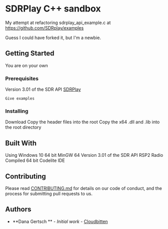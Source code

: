 # SDRPlay C++ sandbox

My attempt at refactoring sdrplay_api_example.c at https://github.com/SDRplay/examples

Guess I could have forked it, but I'm a newbie.

## Getting Started

You are on your own

### Prerequisites

Version 3.01 of the SDR API
[SDRPlay](https://www.sdrplay.com/downloads/)


```
Give examples
```

### Installing

Download
Copy the header files into the root
Copy the x64 .dll and .lib into the root directory



## Built With

Using Windows 10 64 bit
MinGW 64
Version 3.01 of the SDR API
RSP2 Radio
Compiled 64 bit
Codelite IDE

## Contributing

Please read [CONTRIBUTING.md](https://gist.github.com/PurpleBooth/b24679402957c63ec426) for details on our code of conduct, and the process for submitting pull requests to us.

## Authors

* **Dana Gertsch ** - *Initial work* - [Cloudbitten](http://cloudbitten.wordpress.com)



